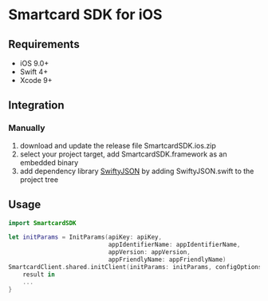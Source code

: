 # Smartcard SDK for iOS

## Requirements
* iOS 9.0+
* Swift 4+
* Xcode 9+

## Integration
### Manually
1. download and update the release file SmartcardSDK.ios.zip
2. select your project target, add SmartcardSDK.framework as an embedded binary
3. add dependency library [SwiftyJSON](https://github.com/SwiftyJSON/SwiftyJSON) by adding SwiftyJSON.swift to the project tree

## Usage
```swift
import SmartcardSDK

let initParams = InitParams(apiKey: apiKey,
                            appIdentifierName: appIdentifierName,
                            appVersion: appVersion,
                            appFriendlyName: appFriendlyName)
SmartcardClient.shared.initClient(initParams: initParams, configOptions: [:]) {
    result in
    ...
}
```
